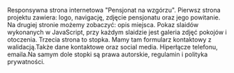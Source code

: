 Responsywna strona internetowa "Pensjonat na wzgórzu". Pierwsz strona projektu zawiera: logo, navigację, zdjęcie pensjonatu oraz jego powitanie. Na drugiej stronie możemy zobaczyć: opis miejsca. 
Pokaz slaidów wykonanych w JavaScript, przy każdym slaidzie jest galeria zdjęć pokojów i otoczenia.
Trzecia strona to stopka.  Mamy tam formularz kontaktowy z walidacją.Także dane kontaktowe oraz social media.
Hiperłącze telefonu, emaila.Na samym dole stopki są prawa autorskie, regulamin i polityka prywatności.
